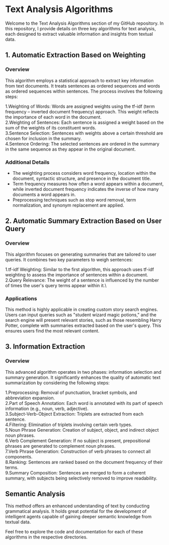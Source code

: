 # **Text Analysis Algorithms**

Welcome to the Text Analysis Algorithms section of my GitHub repository. In this repository, I provide details on three key algorithms for text analysis, each designed to extract valuable information and insights from textual data.

## **1. Automatic Extraction Based on Weighting**

### **Overview**

This algorithm employs a statistical approach to extract key information from text documents. It treats sentences as ordered sequences and words as ordered sequences within sentences. The process involves the following steps:

1.Weighting of Words: Words are assigned weights using the tf-idf (term frequency – inverted document frequency) approach. This weight reflects the importance of each word in the document.\
2.Weighting of Sentences: Each sentence is assigned a weight based on the sum of the weights of its constituent words.\
3.Sentence Selection: Sentences with weights above a certain threshold are chosen for inclusion in the summary.\
4.Sentence Ordering: The selected sentences are ordered in the summary in the same sequence as they appear in the original document.


### **Additional Details**

+ The weighting process considers word frequency, location within the document, syntactic structure, and presence in the document title.
+ Term frequency measures how often a word appears within a document, while inverted document frequency indicates the inverse of how many documents a word appears in.
+ Preprocessing techniques such as stop word removal, term normalization, and synonym replacement are applied.


## **2. Automatic Summary Extraction Based on User Query**


### **Overview**

This algorithm focuses on generating summaries that are tailored to user queries. It combines two key parameters to weigh sentences:

1.tf-idf Weighting: Similar to the first algorithm, this approach uses tf-idf weighting to assess the importance of sentences within a document.\
2.Query Relevance: The weight of a sentence is influenced by the number of times the user's query terms appear within it.\

### **Applications**
This method is highly applicable in creating custom story search engines. Users can input queries such as "student wizard magic potions," and the search engine will present relevant stories, such as those resembling Harry Potter, complete with summaries extracted based on the user's query. This ensures users find the most relevant content.

## **3. Information Extraction**

### **Overview**

This advanced algorithm operates in two phases: information selection and summary generation. It significantly enhances the quality of automatic text summarization by considering the following steps:

1.Preprocessing: Removal of punctuation, bracket symbols, and abbreviation expansion.\
2.Part of Speech Annotation: Each word is annotated with its part of speech information (e.g., noun, verb, adjective).\
3.Subject-Verb-Object Extraction: Triplets are extracted from each sentence.\
4.Filtering: Elimination of triplets involving certain verb types.\
5.Noun Phrase Generation: Creation of subject, object, and indirect object noun phrases.\
6.Verb Complement Generation: If no subject is present, prepositional phrases are generated to complement noun phrases.\
7.Verb Phrase Generation: Construction of verb phrases to connect all components.\
8.Ranking: Sentences are ranked based on the document frequency of their terms.\
9.Summary Composition: Sentences are merged to form a coherent summary, with subjects being selectively removed to improve readability.

## **Semantic Analysis**

This method offers an enhanced understanding of text by conducting grammatical analysis. It holds great potential for the development of intelligent agents capable of gaining deeper semantic knowledge from textual data.

Feel free to explore the code and documentation for each of these algorithms in the respective directories.
